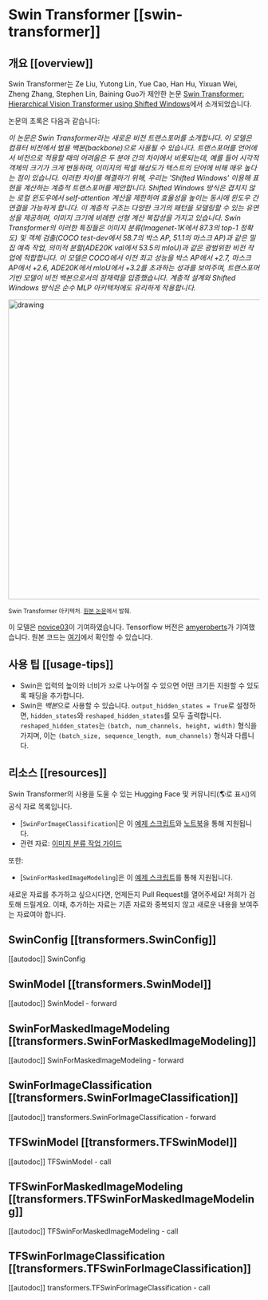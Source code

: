 <!--Copyright 2022 The HuggingFace Team. All rights reserved.

Licensed under the Apache License, Version 2.0 (the "License"); you may not use this file except in compliance with
the License. You may obtain a copy of the License at

http://www.apache.org/licenses/LICENSE-2.0

Unless required by applicable law or agreed to in writing, software distributed under the License is distributed on
an "AS IS" BASIS, WITHOUT WARRANTIES OR CONDITIONS OF ANY KIND, either express or implied. See the License for the
specific language governing permissions and limitations under the License.

⚠️ Note that this file is in Markdown but contain specific syntax for our doc-builder (similar to MDX) that may not be
rendered properly in your Markdown viewer.

-->

# Swin Transformer [[swin-transformer]]

## 개요 [[overview]]

Swin Transformer는 Ze Liu, Yutong Lin, Yue Cao, Han Hu, Yixuan Wei, Zheng Zhang, Stephen Lin, Baining Guo가 제안한 논문 [Swin Transformer: Hierarchical Vision Transformer using Shifted Windows](https://arxiv.org/abs/2103.14030)에서 소개되었습니다.

논문의 초록은 다음과 같습니다:

*이 논문은 Swin Transformer라는 새로운 비전 트랜스포머를 소개합니다. 이 모델은 컴퓨터 비전에서 범용 백본(backbone)으로 사용될 수 있습니다. 트랜스포머를 언어에서 비전으로 적용할 때의 어려움은 두 분야 간의 차이에서 비롯되는데, 예를 들어 시각적 객체의 크기가 크게 변동하며, 이미지의 픽셀 해상도가 텍스트의 단어에 비해 매우 높다는 점이 있습니다. 이러한 차이를 해결하기 위해, 우리는 'Shifted Windows' 이용해 표현을 계산하는 계층적 트랜스포머를 제안합니다. Shifted Windows 방식은 겹치지 않는 로컬 윈도우에서 self-attention 계산을 제한하여 효율성을 높이는 동시에 윈도우 간 연결을 가능하게 합니다. 이 계층적 구조는 다양한 크기의 패턴을 모델링할 수 있는 유연성을 제공하며, 이미지 크기에 비례한 선형 계산 복잡성을 가지고 있습니다. Swin Transformer의 이러한 특징들은 이미지 분류(Imagenet-1K에서 87.3의 top-1 정확도) 및 객체 검출(COCO test-dev에서 58.7의 박스 AP, 51.1의 마스크 AP)과 같은 밀집 예측 작업, 의미적 분할(ADE20K val에서 53.5의 mIoU)과 같은 광범위한 비전 작업에 적합합니다. 이 모델은 COCO에서 이전 최고 성능을 박스 AP에서 +2.7, 마스크 AP에서 +2.6, ADE20K에서 mIoU에서 +3.2를 초과하는 성과를 보여주며, 트랜스포머 기반 모델이 비전 백본으로서의 잠재력을 입증했습니다. 계층적 설계와 Shifted Windows 방식은 순수 MLP 아키텍처에도 유리하게 작용합니다.* 

<img src="https://huggingface.co/datasets/huggingface/documentation-images/resolve/main/swin_transformer_architecture.png"
alt="drawing" width="600"/>

<small> Swin Transformer 아키텍처. <a href="https://arxiv.org/abs/2102.03334">원본 논문</a>에서 발췌.</small>

이 모델은 [novice03](https://huggingface.co/novice03)이 기여하였습니다. Tensorflow 버전은 [amyeroberts](https://huggingface.co/amyeroberts)가 기여했습니다. 원본 코드는 [여기](https://github.com/microsoft/Swin-Transformer)에서 확인할 수 있습니다.

## 사용 팁 [[usage-tips]]

- Swin은 입력의 높이와 너비가 `32`로 나누어질 수 있으면 어떤 크기든 지원할 수 있도록 패딩을 추가합니다.
- Swin은 *백본*으로 사용할 수 있습니다. `output_hidden_states = True`로 설정하면, `hidden_states`와 `reshaped_hidden_states`를 모두 출력합니다. `reshaped_hidden_states`는 `(batch, num_channels, height, width)` 형식을 가지며, 이는 `(batch_size, sequence_length, num_channels)` 형식과 다릅니다.

## 리소스 [[resources]]

Swin Transformer의 사용을 도울 수 있는 Hugging Face 및 커뮤니티(🌎로 표시)의 공식 자료 목록입니다.  

<PipelineTag pipeline="image-classification"/>

- [`SwinForImageClassification`]은 이 [예제 스크립트](https://github.com/huggingface/transformers/tree/main/examples/pytorch/image-classification)와 [노트북](https://colab.research.google.com/github/huggingface/notebooks/blob/main/examples/image_classification.ipynb)을 통해 지원됩니다.
- 관련 자료: [이미지 분류 작업 가이드](../tasks/image_classification)

또한:

- [`SwinForMaskedImageModeling`]은 이 [예제 스크립트](https://github.com/huggingface/transformers/tree/main/examples/pytorch/image-pretraining)를 통해 지원됩니다.

새로운 자료를 추가하고 싶으시다면, 언제든지 Pull Request를 열어주세요! 저희가 검토해 드릴게요. 이때, 추가하는 자료는 기존 자료와 중복되지 않고 새로운 내용을 보여주는 자료여야 합니다. 

## SwinConfig [[transformers.SwinConfig]]

[[autodoc]] SwinConfig

<frameworkcontent>
<pt>

## SwinModel [[transformers.SwinModel]]

[[autodoc]] SwinModel
    - forward

## SwinForMaskedImageModeling [[transformers.SwinForMaskedImageModeling]]

[[autodoc]] SwinForMaskedImageModeling
    - forward

## SwinForImageClassification [[transformers.SwinForImageClassification]]

[[autodoc]] transformers.SwinForImageClassification
    - forward

</pt>
<tf>

## TFSwinModel [[transformers.TFSwinModel]]

[[autodoc]] TFSwinModel
    - call

## TFSwinForMaskedImageModeling [[transformers.TFSwinForMaskedImageModeling]]

[[autodoc]] TFSwinForMaskedImageModeling
    - call

## TFSwinForImageClassification [[transformers.TFSwinForImageClassification]]

[[autodoc]] transformers.TFSwinForImageClassification
    - call

</tf>
</frameworkcontent>